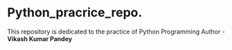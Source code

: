 # Python_pracrice_repo.
This repository is dedicated to the practice of Python Programming
Author - <b>Vikash Kumar Pandey</b>
